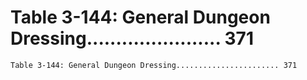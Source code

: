 # Table 3-144: General Dungeon Dressing....................... 371

```
Table 3-144: General Dungeon Dressing....................... 371

```
